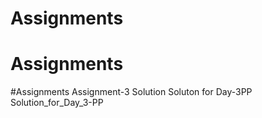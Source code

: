 # Assignments
# Assignments
#Assignments
Assignment-3 Solution
Soluton for Day-3PP
Solution_for_Day_3-PP

